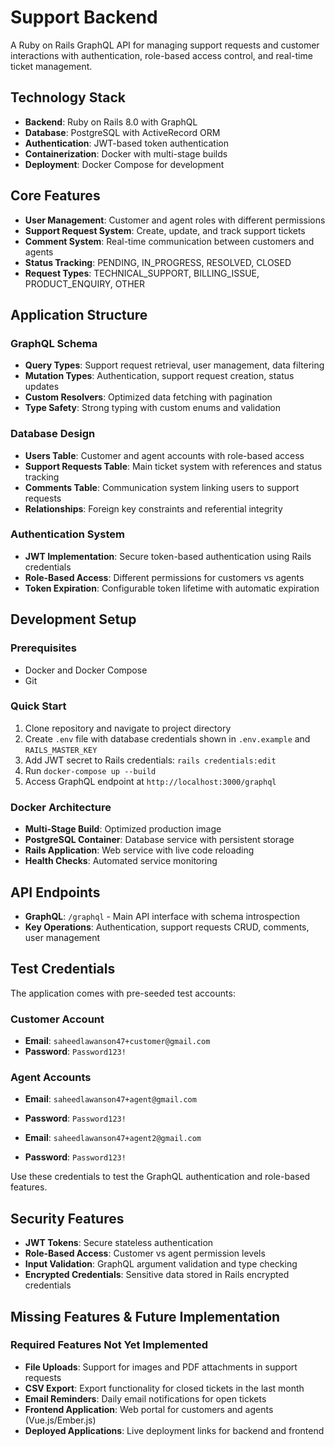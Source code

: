 # Support Backend

A Ruby on Rails GraphQL API for managing support requests and customer interactions with authentication, role-based access control, and real-time ticket management.

## Technology Stack
- **Backend**: Ruby on Rails 8.0 with GraphQL
- **Database**: PostgreSQL with ActiveRecord ORM
- **Authentication**: JWT-based token authentication
- **Containerization**: Docker with multi-stage builds
- **Deployment**: Docker Compose for development

## Core Features
- **User Management**: Customer and agent roles with different permissions
- **Support Request System**: Create, update, and track support tickets
- **Comment System**: Real-time communication between customers and agents
- **Status Tracking**: PENDING, IN_PROGRESS, RESOLVED, CLOSED
- **Request Types**: TECHNICAL_SUPPORT, BILLING_ISSUE, PRODUCT_ENQUIRY, OTHER

## Application Structure

### GraphQL Schema
- **Query Types**: Support request retrieval, user management, data filtering
- **Mutation Types**: Authentication, support request creation, status updates
- **Custom Resolvers**: Optimized data fetching with pagination
- **Type Safety**: Strong typing with custom enums and validation

### Database Design
- **Users Table**: Customer and agent accounts with role-based access
- **Support Requests Table**: Main ticket system with references and status tracking
- **Comments Table**: Communication system linking users to support requests
- **Relationships**: Foreign key constraints and referential integrity

### Authentication System
- **JWT Implementation**: Secure token-based authentication using Rails credentials
- **Role-Based Access**: Different permissions for customers vs agents
- **Token Expiration**: Configurable token lifetime with automatic expiration

## Development Setup

### Prerequisites
- Docker and Docker Compose
- Git

### Quick Start
1. Clone repository and navigate to project directory
2. Create `.env` file with database credentials shown in `.env.example` and `RAILS_MASTER_KEY`
3. Add JWT secret to Rails credentials: `rails credentials:edit`
4. Run `docker-compose up --build`
5. Access GraphQL endpoint at `http://localhost:3000/graphql`

### Docker Architecture
- **Multi-Stage Build**: Optimized production image
- **PostgreSQL Container**: Database service with persistent storage
- **Rails Application**: Web service with live code reloading
- **Health Checks**: Automated service monitoring

## API Endpoints
- **GraphQL**: `/graphql` - Main API interface with schema introspection
- **Key Operations**: Authentication, support requests CRUD, comments, user management

## Test Credentials
The application comes with pre-seeded test accounts:

### Customer Account
- **Email**: `saheedlawanson47+customer@gmail.com`
- **Password**: `Password123!`

### Agent Accounts
- **Email**: `saheedlawanson47+agent@gmail.com`
- **Password**: `Password123!`

- **Email**: `saheedlawanson47+agent2@gmail.com`
- **Password**: `Password123!`

Use these credentials to test the GraphQL authentication and role-based features.

## Security Features
- **JWT Tokens**: Secure stateless authentication
- **Role-Based Access**: Customer vs agent permission levels
- **Input Validation**: GraphQL argument validation and type checking
- **Encrypted Credentials**: Sensitive data stored in Rails encrypted credentials

## Missing Features & Future Implementation

### Required Features Not Yet Implemented
- **File Uploads**: Support for images and PDF attachments in support requests
- **CSV Export**: Export functionality for closed tickets in the last month
- **Email Reminders**: Daily email notifications for open tickets
- **Frontend Application**: Web portal for customers and agents (Vue.js/Ember.js)
- **Deployed Applications**: Live deployment links for backend and frontend
